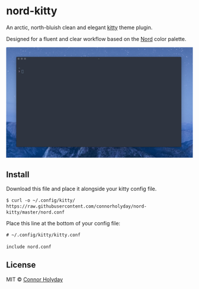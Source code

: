 # nord-kitty

An arctic, north-bluish clean and elegant [kitty](https://github.com/kovidgoyal/kitty) theme plugin.

Designed for a fluent and clear workflow based on the [Nord](https://github.com/arcticicestudio/nord) color palette.

![](screenshot.png)

## Install

Download this file and place it alongside your kitty config file.
```
$ curl -o ~/.config/kitty/ https://raw.githubusercontent.com/connorholyday/nord-kitty/master/nord.conf
```

Place this line at the bottom of your config file:
```
# ~/.config/kitty/kitty.conf

include nord.conf
```

## License

MIT © [Connor Holyday](https://holyday.me)
